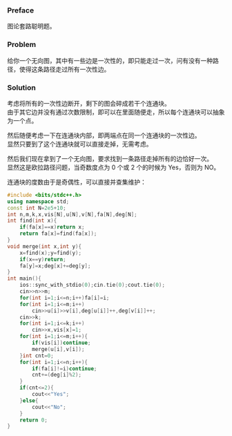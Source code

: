 ### Preface  
图论套路聪明题。  

### Problem  
给你一个无向图，其中有一些边是一次性的，即只能走过一次，问有没有一种路径，使得这条路径走过所有一次性边。  

### Solution  
考虑将所有的一次性边断开，剩下的图会碎成若干个连通块。  
由于其它边并没有通过次数限制，即可以在里面随便走，所以每个连通块可以抽象为一个点。  

然后随便考虑一下在连通块内部，即两端点在同一个连通块的一次性边。  
显然只要到了这个连通块就可以直接走掉，无需考虑。  

然后我们现在拿到了一个无向图，要求找到一条路径走掉所有的边恰好一次。  
显然这是欧拉路径问题，当奇数度点为 0 个或 2 个的时候为 $\text{Yes}$，否则为 $\text{NO}$。  

连通块的度数由于是奇偶性，可以直接并查集维护：  
```cpp
#include <bits/stdc++.h>
using namespace std;
const int N=2e5+10;
int n,m,k,x,vis[N],u[N],v[N],fa[N],deg[N];
int find(int x){
	if(fa[x]==x)return x;
	return fa[x]=find(fa[x]);
}
void merge(int x,int y){
	x=find(x);y=find(y);
	if(x==y)return;
	fa[y]=x;deg[x]+=deg[y];
}
int main(){
	ios::sync_with_stdio(0);cin.tie(0);cout.tie(0);
	cin>>n>>m;
	for(int i=1;i<=n;i++)fa[i]=i;
	for(int i=1;i<=m;i++)
		cin>>u[i]>>v[i],deg[u[i]]++,deg[v[i]]++;
	cin>>k;
	for(int i=1;i<=k;i++)
		cin>>x,vis[x]=1;
	for(int i=1;i<=m;i++){
		if(vis[i])continue;
		merge(u[i],v[i]);
	}int cnt=0;
	for(int i=1;i<=n;i++){
		if(fa[i]!=i)continue;
		cnt+=(deg[i]%2);
	}
	if(cnt<=2){
		cout<<"Yes";
	}else{
		cout<<"No";
	}
	return 0;
}
```
